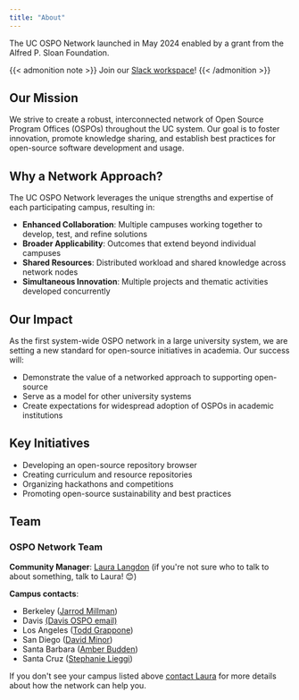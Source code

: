 ```yaml
---
title: "About"
---
```


The UC OSPO Network launched in May 2024 enabled by a grant from the Alfred P. Sloan Foundation.

{{< admonition note >}}
Join our [Slack workspace](https://join.slack.com/t/uc-ospo-network/shared_invite/zt-3ecp5b20z-ECL~4DkCUslB0t3mbH9xUg)!
{{< /admonition >}}

## Our Mission

We strive to create a robust, interconnected network of Open Source Program Offices (OSPOs) throughout the UC system. Our goal is to foster innovation, promote knowledge sharing, and establish best practices for open-source software development and usage.

## Why a Network Approach?

The UC OSPO Network leverages the unique strengths and expertise of each participating campus, resulting in:

- **Enhanced Collaboration**: Multiple campuses working together to develop, test, and refine solutions
- **Broader Applicability**: Outcomes that extend beyond individual campuses
- **Shared Resources**: Distributed workload and shared knowledge across network nodes
- **Simultaneous Innovation**: Multiple projects and thematic activities developed concurrently

## Our Impact

As the first system-wide OSPO network in a large university system, we are setting a new standard for open-source initiatives in academia. Our success will:

- Demonstrate the value of a networked approach to supporting open-source
- Serve as a model for other university systems
- Create expectations for widespread adoption of OSPOs in academic institutions

## Key Initiatives

- Developing an open-source repository browser
- Creating curriculum and resource repositories
- Organizing hackathons and competitions
- Promoting open-source sustainability and best practices

## Team

### OSPO Network Team

**Community Manager**: [Laura Langdon](mailto:lalangdon@ucdavis.edu) (if you're not sure who to talk to about something, talk to Laura! 😊)

**Campus contacts**:

- Berkeley ([Jarrod Millman](mailto:millman@berkeley.edu))
- Davis [(Davis OSPO email)](mailto:davis-ospo@ucdavis.edu)
- Los Angeles ([Todd Grappone](mailto:grappone@library.ucla.edu))
- San Diego ([David Minor](mailto:dminor@ucsd.edu))
- Santa Barbara ([Amber Budden](mailto:ospo@library.ucsb.edu))
- Santa Cruz ([Stephanie Lieggi](mailto:ospo-info-group@ucsc.edu))

If you don't see your campus listed above [contact Laura](mailto:lalangdon@ucdavis.edu) for more details about how the network can help you.
